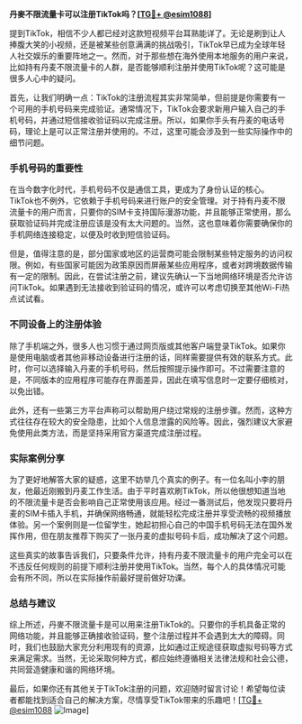 **丹麥不限流量卡可以注册TikTok吗？[[TG💪+ @esim1088](https://t.me/s/esim1088)]**

提到TikTok，相信不少人都已经对这款短视频平台耳熟能详了。无论是刷到让人捧腹大笑的小视频，还是被某些创意满满的挑战吸引，TikTok早已成为全球年轻人社交娱乐的重要阵地之一。然而，对于那些想在海外使用本地服务的用户来说，比如持有丹麦不限流量卡的人群，是否能够顺利注册并使用TikTok呢？这可能是很多人心中的疑问。

首先，让我们明确一点：TikTok的注册流程其实非常简单，但前提是你需要有一个可用的手机号码来完成验证。通常情况下，TikTok会要求新用户输入自己的手机号码，并通过短信接收验证码以完成注册。所以，如果你手头有丹麦的电话号码，理论上是可以正常注册并使用的。不过，这里可能会涉及到一些实际操作中的细节问题。

### 手机号码的重要性

在当今数字化时代，手机号码不仅是通信工具，更成为了身份认证的核心。TikTok也不例外，它依赖于手机号码来进行账户的安全管理。对于持有丹麦不限流量卡的用户而言，只要你的SIM卡支持国际漫游功能，并且能够正常使用，那么获取验证码并完成注册应该是没有太大问题的。当然，这也意味着你需要确保你的手机网络连接稳定，以便及时收到短信验证码。

但是，值得注意的是，部分国家或地区的运营商可能会限制某些特定服务的访问权限。例如，有些国家可能因为政策原因而屏蔽某些应用程序，或者对跨境数据传输有一定的限制。因此，在尝试注册之前，建议先确认一下当地网络环境是否允许访问TikTok。如果遇到无法接收到验证码的情况，或许可以考虑切换至其他Wi-Fi热点试试看。

### 不同设备上的注册体验

除了手机端之外，很多人也习惯于通过网页版或其他客户端登录TikTok。如果你是使用电脑或者其他非移动设备进行注册的话，同样需要提供有效的联系方式。此时，你可以选择输入丹麦的手机号码，然后按照提示操作即可。不过需要注意的是，不同版本的应用程序可能存在界面差异，因此在填写信息时一定要仔细核对，以免出错。

此外，还有一些第三方平台声称可以帮助用户绕过常规的注册步骤。然而，这种方式往往存在较大的安全隐患，比如个人信息泄露的风险等。因此，强烈建议大家避免使用此类方法，而是坚持采用官方渠道完成注册过程。

### 实际案例分享

为了更好地解答大家的疑惑，这里不妨举几个真实的例子。有一位名叫小李的朋友，他最近刚搬到丹麦工作生活。由于平时喜欢刷TikTok，所以他很想知道当地的不限流量卡是否会影响自己正常使用该应用。经过一番测试后，他发现只要将丹麦的SIM卡插入手机，并确保网络畅通，就能轻松完成注册并享受流畅的视频播放体验。另一个案例则是一位留学生，她起初担心自己的中国手机号码无法在国外发挥作用，但在朋友推荐下购买了一张丹麦的虚拟号码卡后，成功解决了这个问题。

这些真实的故事告诉我们，只要条件允许，持有丹麦不限流量卡的用户完全可以在不违反任何规则的前提下顺利注册并使用TikTok。当然，每个人的具体情况可能会有所不同，所以在实际操作前最好提前做好功课。

### 总结与建议

综上所述，丹麥不限流量卡是可以用来注册TikTok的。只要你的手机具备正常的网络功能，并且能够正确接收验证码，整个注册过程并不会遇到太大的障碍。同时，我们也鼓励大家充分利用现有的资源，比如通过正规途径获取虚拟号码等方式来满足需求。当然，无论采取何种方式，都应始终遵循相关法律法规和社会公德，共同营造健康和谐的网络环境。

最后，如果你还有其他关于TikTok注册的问题，欢迎随时留言讨论！希望每位读者都能找到适合自己的解决方案，尽情享受TikTok带来的乐趣吧！[[TG💪+ @esim1088](https://t.me/s/esim1088) ![Image](https://i.postimg.cc/4NQfJmqS/Snipaste-2025-05-13-00-14-12.png)]